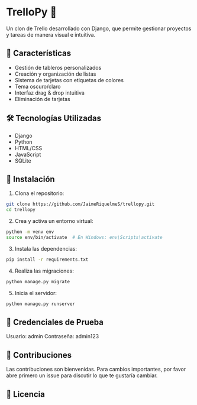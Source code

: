 # TrelloPy 🚀

Un clon de Trello desarrollado con Django, que permite gestionar proyectos y tareas de manera visual e intuitiva.

## 🌟 Características

- Gestión de tableros personalizados
- Creación y organización de listas
- Sistema de tarjetas con etiquetas de colores
- Tema oscuro/claro
- Interfaz drag & drop intuitiva
- Eliminación de tarjetas

## 🛠️ Tecnologías Utilizadas

- Django
- Python
- HTML/CSS
- JavaScript
- SQLite

## 🚀 Instalación

1. Clona el repositorio:
```bash
git clone https://github.com/JaimeRiquelmeS/trellopy.git
cd trellopy
```

2. Crea y activa un entorno virtual:
```bash
python -m venv env
source env/bin/activate  # En Windows: env\Scripts\activate
```

3. Instala las dependencias:
```bash
pip install -r requirements.txt
```

4. Realiza las migraciones:
```bash
python manage.py migrate
```

5. Inicia el servidor:
```bash
python manage.py runserver
```

## 👥 Credenciales de Prueba

Usuario: admin
Contraseña: admin123

## 🤝 Contribuciones

Las contribuciones son bienvenidas. Para cambios importantes, por favor abre primero un issue para discutir lo que te gustaría cambiar.

## 📝 Licencia

 